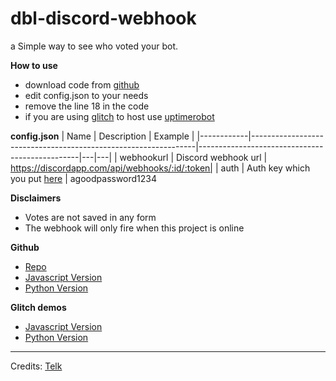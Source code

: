 dbl-discord-webhook
=================
a Simple way to see who voted your bot.

__How to use__
* download code from [github](https://github.com/telkenes/dbl-discord-webhook)
* edit config.json to your needs
* remove the line 18 in the code
* if you are using [glitch](https://glitch.com) to host use [uptimerobot](https://uptimerobot.com)

__config.json__
| Name       | Description                                                    | Example                                       |
|------------|----------------------------------------------------------------|------------------------------------------------|---|---|
| webhookurl | Discord webhook url                                            | https://discordapp.com/api/webhooks/:id/:token|
| auth       | Auth key which you put [here](https://i.imgur.com/I7Bd2Rd.png) | agoodpassword1234 

__Disclaimers__
* Votes are not saved in any form
* The webhook will only fire when this project is online

__Github__
* [Repo](https://github.com/telkenes/dbl-discord-webhook)
* [Javascript Version](https://github.com/telkenes/dbl-discord-webhook#javascript)
* [Python Version](https://github.com/telkenes/dbl-discord-webhook#python)

__Glitch demos__
* [Javascript Version](https://glitch.com/~dbl-discord-webhook-js)
* [Python Version](https://glitch.com/~dbl-discord-webhook-py)

-------------------
Credits: [Telk](https://github.com/telkenes)
